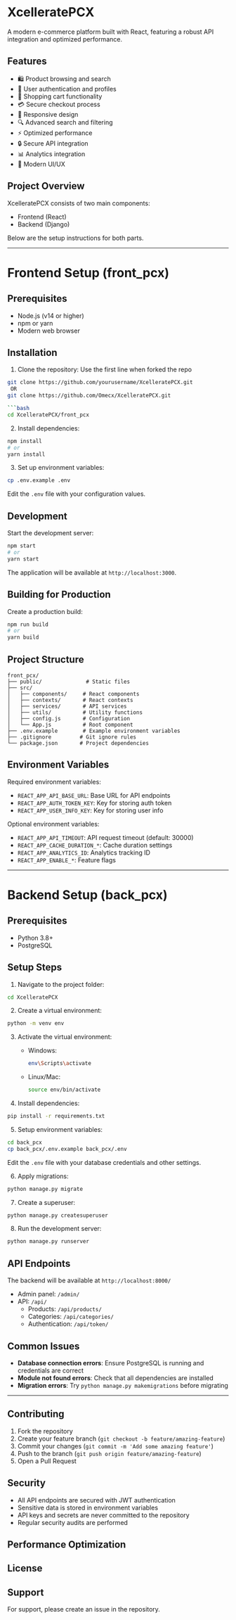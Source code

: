 # XcelleratePCX 

A modern e-commerce platform built with React, featuring a robust API integration and optimized performance.

## Features

- 🛍️ Product browsing and search
- 👤 User authentication and profiles
- 🛒 Shopping cart functionality
- 💳 Secure checkout process
- 📱 Responsive design
- 🔍 Advanced search and filtering
- ⚡ Optimized performance
- 🔒 Secure API integration
- 📊 Analytics integration
- 🎨 Modern UI/UX

## Project Overview

XcelleratePCX consists of two main components:
- Frontend (React)
- Backend (Django)

Below are the setup instructions for both parts.

---

# Frontend Setup (front_pcx)

## Prerequisites

- Node.js (v14 or higher)
- npm or yarn
- Modern web browser

## Installation

1. Clone the repository:
   Use the first line when forked the repo
```bash
git clone https://github.com/yourusername/XcelleratePCX.git
 OR
git clone https://github.com/Omecx/XcelleratePCX.git

```bash
cd XcelleratePCX/front_pcx
```

2. Install dependencies:
```bash
npm install
# or
yarn install
```

3. Set up environment variables:
```bash
cp .env.example .env
```
Edit the `.env` file with your configuration values.

## Development

Start the development server:
```bash
npm start
# or
yarn start
```

The application will be available at `http://localhost:3000`.

## Building for Production

Create a production build:
```bash
npm run build
# or
yarn build
```

## Project Structure

```
front_pcx/
├── public/              # Static files
├── src/
│   ├── components/     # React components
│   ├── contexts/       # React contexts
│   ├── services/       # API services
│   ├── utils/          # Utility functions
│   ├── config.js       # Configuration
│   └── App.js          # Root component
├── .env.example        # Example environment variables
├── .gitignore         # Git ignore rules
└── package.json       # Project dependencies
```

## Environment Variables

Required environment variables:

- `REACT_APP_API_BASE_URL`: Base URL for API endpoints
- `REACT_APP_AUTH_TOKEN_KEY`: Key for storing auth token
- `REACT_APP_USER_INFO_KEY`: Key for storing user info

Optional environment variables:

- `REACT_APP_API_TIMEOUT`: API request timeout (default: 30000)
- `REACT_APP_CACHE_DURATION_*`: Cache duration settings
- `REACT_APP_ANALYTICS_ID`: Analytics tracking ID
- `REACT_APP_ENABLE_*`: Feature flags

---

# Backend Setup (back_pcx)

## Prerequisites

- Python 3.8+
- PostgreSQL

## Setup Steps

1. Navigate to the project folder:
```bash
cd XcelleratePCX
```

2. Create a virtual environment:
```bash
python -m venv env
```

3. Activate the virtual environment:
   - Windows:
     ```bash
     env\Scripts\activate
     ```
   - Linux/Mac:
     ```bash
     source env/bin/activate
     ```

4. Install dependencies:
```bash
pip install -r requirements.txt
```

5. Setup environment variables:
```bash
cd back_pcx
cp back_pcx/.env.example back_pcx/.env
```
Edit the `.env` file with your database credentials and other settings.

6. Apply migrations:
```bash
python manage.py migrate
```

7. Create a superuser:
```bash
python manage.py createsuperuser
```

8. Run the development server:
```bash
python manage.py runserver
```

## API Endpoints

The backend will be available at `http://localhost:8000/`

- Admin panel: `/admin/`
- API: `/api/`
  - Products: `/api/products/`
  - Categories: `/api/categories/`
  - Authentication: `/api/token/`

## Common Issues

- **Database connection errors**: Ensure PostgreSQL is running and credentials are correct
- **Module not found errors**: Check that all dependencies are installed
- **Migration errors**: Try `python manage.py makemigrations` before migrating

---

## Contributing

1. Fork the repository
2. Create your feature branch (`git checkout -b feature/amazing-feature`)
3. Commit your changes (`git commit -m 'Add some amazing feature'`)
4. Push to the branch (`git push origin feature/amazing-feature`)
5. Open a Pull Request

## Security

- All API endpoints are secured with JWT authentication
- Sensitive data is stored in environment variables
- API keys and secrets are never committed to the repository
- Regular security audits are performed

## Performance Optimization

[- Implemented request caching]:#
[- Optimized bundle size]:#
[- Lazy loading of components]:#
[- Efficient state management]:#
[- Optimized API calls]:#

## License

[This project is licensed under the MIT License - see the LICENSE file for details.]:#

## Support

For support, please create an issue in the repository.
